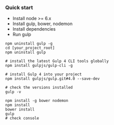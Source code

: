 ### Quick start

* Install node >= 6.x
* Install gulp, bower, nodemon
* Install dependencies
* Run gulp

``` # uninstall previous Gulp installation, if any
npm uninstall gulp -g
cd [your_project_root]
npm uninstall gulp

# install the latest Gulp 4 CLI tools globally
npm install gulpjs/gulp-cli -g

# install Gulp 4 into your project
npm install gulpjs/gulp.git#4.0 --save-dev

# check the versions installed
gulp -v
```

```
npm install -g bower nodemon
npm install
bower install
gulp
# check console
```

